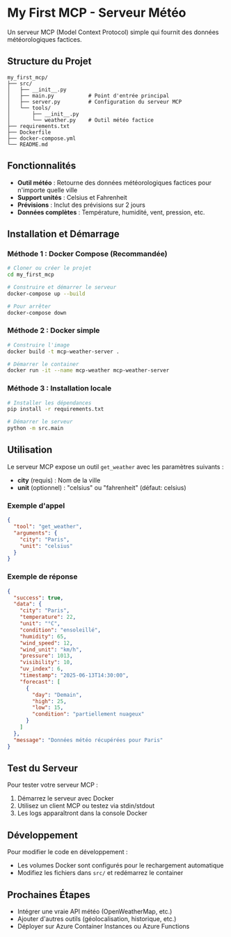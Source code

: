 # My First MCP - Serveur Météo

Un serveur MCP (Model Context Protocol) simple qui fournit des données météorologiques factices.

## Structure du Projet

```
my_first_mcp/
├── src/
│   ├── __init__.py
│   ├── main.py           # Point d'entrée principal
│   ├── server.py         # Configuration du serveur MCP
│   └── tools/
│       ├── __init__.py
│       └── weather.py    # Outil météo factice
├── requirements.txt
├── Dockerfile
├── docker-compose.yml
└── README.md
```

## Fonctionnalités

- **Outil météo** : Retourne des données météorologiques factices pour n'importe quelle ville
- **Support unités** : Celsius et Fahrenheit
- **Prévisions** : Inclut des prévisions sur 2 jours
- **Données complètes** : Température, humidité, vent, pression, etc.

## Installation et Démarrage

### Méthode 1 : Docker Compose (Recommandée)

```bash
# Cloner ou créer le projet
cd my_first_mcp

# Construire et démarrer le serveur
docker-compose up --build

# Pour arrêter
docker-compose down
```

### Méthode 2 : Docker simple

```bash
# Construire l'image
docker build -t mcp-weather-server .

# Démarrer le container
docker run -it --name mcp-weather mcp-weather-server
```

### Méthode 3 : Installation locale

```bash
# Installer les dépendances
pip install -r requirements.txt

# Démarrer le serveur
python -m src.main
```

## Utilisation

Le serveur MCP expose un outil `get_weather` avec les paramètres suivants :

- **city** (requis) : Nom de la ville
- **unit** (optionnel) : "celsius" ou "fahrenheit" (défaut: celsius)

### Exemple d'appel

```json
{
  "tool": "get_weather",
  "arguments": {
    "city": "Paris",
    "unit": "celsius"
  }
}
```

### Exemple de réponse

```json
{
  "success": true,
  "data": {
    "city": "Paris",
    "temperature": 22,
    "unit": "°C",
    "condition": "ensoleillé",
    "humidity": 65,
    "wind_speed": 12,
    "wind_unit": "km/h",
    "pressure": 1013,
    "visibility": 10,
    "uv_index": 6,
    "timestamp": "2025-06-13T14:30:00",
    "forecast": [
      {
        "day": "Demain",
        "high": 25,
        "low": 15,
        "condition": "partiellement nuageux"
      }
    ]
  },
  "message": "Données météo récupérées pour Paris"
}
```

## Test du Serveur

Pour tester votre serveur MCP :

1. Démarrez le serveur avec Docker
2. Utilisez un client MCP ou testez via stdin/stdout
3. Les logs apparaîtront dans la console Docker

## Développement

Pour modifier le code en développement :
- Les volumes Docker sont configurés pour le rechargement automatique
- Modifiez les fichiers dans `src/` et redémarrez le container

## Prochaines Étapes

- Intégrer une vraie API météo (OpenWeatherMap, etc.)
- Ajouter d'autres outils (géolocalisation, historique, etc.)
- Déployer sur Azure Container Instances ou Azure Functions